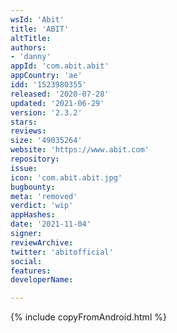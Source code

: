 ```yaml
---
wsId: 'Abit'
title: 'ABIT'
altTitle: 
authors:
- 'danny'
appId: 'com.abit.abit'
appCountry: 'ae'
idd: '1523980355'
released: '2020-07-28'
updated: '2021-06-29'
version: '2.3.2'
stars: 
reviews: 
size: '49035264'
website: 'https://www.abit.com'
repository: 
issue: 
icon: 'com.abit.abit.jpg'
bugbounty: 
meta: 'removed'
verdict: 'wip'
appHashes: 
date: '2021-11-04'
signer: 
reviewArchive: 
twitter: 'abitofficial'
social: 
features: 
developerName: 

---
```


{% include copyFromAndroid.html %}
